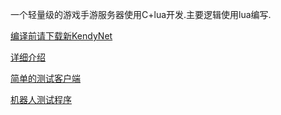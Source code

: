 一个轻量级的游戏手游服务器使用C+lua开发.主要逻辑使用lua编写.


[编译前请下载新KendyNet](https://github.com/sniperHW/distri.lua/tree/master/refactoring/KendyNet)


[详细介绍](https://github.com/sniperHW/Survive/blob/master/Survive/doc/README.md)

[简单的测试客户端](https://github.com/sniperHW/MyCocos2dxTest/tree/master/TiledMap)

[机器人测试程序](https://github.com/sniperHW/Survive/blob/master/testclient.c)



